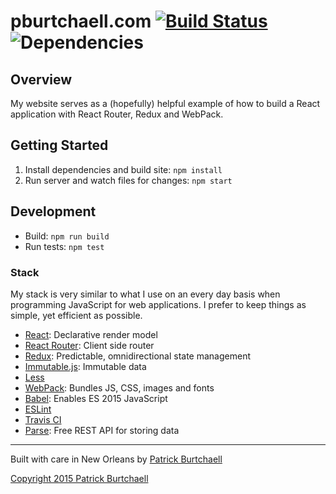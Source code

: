 # pburtchaell.com [![Build Status](https://travis-ci.org/pburtchaell/pburtchaell.com.svg?branch=master)](https://travis-ci.org/pburtchaell/pburtchaell.com) ![Dependencies](https://david-dm.org/pburtchaell/pburtchaell.com.png)

## Overview

My website serves as a (hopefully) helpful example of how to build a React application with React Router, Redux and WebPack.

## Getting Started

1. Install dependencies and build site: `npm install`
2. Run server and watch files for changes: `npm start`

## Development

- Build: `npm run build`
- Run tests: `npm test`

### Stack

My stack is very similar to what I use on an every day basis when programming JavaScript for web applications. I prefer to keep things as simple, yet efficient as possible.

- [React](https://facebook.github.io/react/): Declarative render model
- [React Router](https://github.com/rackt/react-router): Client side router
- [Redux](https://github.com/gaearon/redux): Predictable, omnidirectional state management
- [Immutable.js](https://github.com/facebook/immutable-js): Immutable data
- [Less](https://github.com/less/less.js)
- [WebPack](http://webpack.github.io/): Bundles JS, CSS, images and fonts
- [Babel](https://babeljs.io): Enables ES 2015 JavaScript
- [ESLint](http://eslint.org/)
- [Travis CI](https://travis-ci.org/)
- [Parse](http://parse.com): Free REST API for storing data

---
Built with care in New Orleans by [Patrick Burtchaell](http://twitter.com/pburtchaell)

[Copyright 2015 Patrick Burtchaell](LICENSE)
